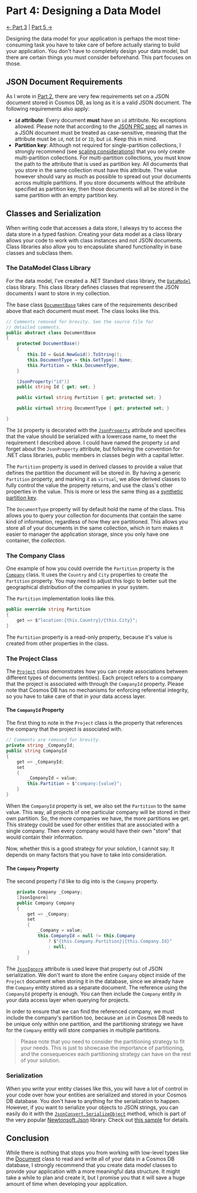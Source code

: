 # Part 4: Designing a Data Model

[<- Part 3](Part03-readme.md) | [Part 5 ->](Part05-readme.md)

Designing the data model for your application is perhaps the most time-consuming task you have to take care of before actually staring to build your application. You don't have to completely design your data model, but there are certain things you must consider beforehand. This part focuses on those.

## JSON Document Requirements
As I wrote in [Part 2](Part02-readme.md), there are very few requirements set on a JSON document stored in Cosmos DB, as long as it is a valid JSON document. The following requirements also apply:

- **`id` attribute**: Every document **must** have an `id` attribute. No exceptions allowed. Please note that according to the [JSON PRC spec](https://jsonrpc.org/historical/json-rpc-1-1-alt.html#service-procedure-and-parameter-names) all names in a JSON document must be treated as case-sensitive, meaning that the attribute must be `id`, not `Id` or `ID`, but `id`. Keep this in mind.
- **Partition key**: Although not required for single-partition collections, I strongly recommend (see [scaling considerations](Part02-scaling.md)) that you only create multi-partition collections. For multi-partition collections, you must know the path to the attribute that is used as partition key. All documents that you store in the same collection must have this attribute. The value however should vary as much as possible to spread out your documents across multiple partitions. If you store documents without the attribute specified as partition key, then those documents will all be stored in the same partition with an empty partition key.

## Classes and Serialization
When writing code that accesses a data store, I always try to access the data store in a typed fashion. Creating your data model as a class library allows your code to work with class instances and not JSON documents. Class libraries also allow you to encapsulate shared functionality in base classes and subclass them.

### The DataModel Class Library
For the data model, I've created a .NET Standard class library, the [`DataModel`](DataModel/DataModel.csproj) class library. This class library defines classes that represent the JSON documents I want to store in my collection.

The base class [`DocumentBase`](DataModel/DocumentBase.cs) takes care of the requirements described above that each document must meet. The class looks like this.

``` C#
// Comments removed for brevity. See the source file for
// detailed comments.
public abstract class DocumentBase
{
    protected DocumentBase()
    {
        this.Id = Guid.NewGuid().ToString();
        this.DocumentType = this.GetType().Name;
        this.Partition = this.DocumentType;
    }

    [JsonProperty("id")]
    public string Id { get; set; }

    public virtual string Partition { get; protected set; }

    public virtual string DocumentType { get; protected set; }

}
```

The `Id` property is decorated with the [`JsonProperty`](https://www.newtonsoft.com/json/help/html/T_Newtonsoft_Json_JsonPropertyAttribute.htm) attribute and specifies that the value should be serialized with a lowercase name, to meet the requirement I described above. I could have named the property `id` and forget about the `JsonProperty` attribute, but following the convention for .NET class libraries, public members in classes begin with a capital letter.

The `Partition` property is used in derived classes to provide a value that defines the partition the document will be stored in. By having a generic `Partition` property, and marking it as `virtual`, we allow derived classes to fully control the value the property returns, and use the class's other properties in the value. This is more or less the same thing as a [synthetic partition key](https://docs.microsoft.com/en-us/azure/cosmos-db/synthetic-partition-keys).

The `DocumentType` property will by default hold the name of the class. This allows you to query your collection for documents that contain the same kind of information, regardless of how they are partitioned. This allows you store all of your documents in the same collection, which in turn makes it easier to manager the application storage, since you only have one container, the *collection*.

### The Company Class
One example of how you could override the `Partition` property is the [`Company`](DataModel/Company.cs) class. It uses the `Country` and `City` properties to create the `Partition` property. You may need to adjust this logic to better suit the geographical distribution of the companies in your system.

The `Partition` implementation looks like this.

``` C#
public override string Partition
{
    get => $"location:{this.Country}/{this.City}";
}

```

The `Partition` property is a read-only property, because it's value is created from other properties in the class.

### The Project Class
The [`Project`](DataModel/Project.cs) class demonstrates how you can create associations between different types of documents (entities). Each project refers to a company that the project is associated with through the `CompanyId` property. Please note that Cosmos DB has no mechanisms for enforcing referential integrity, so you have to take care of that in your
data access layer.

#### The `CompanyId` Property
The first thing to note in the `Project` class is the property that references the company that the project is associated with.

``` C#
// Comments are removed for brevity.
private string _CompanyId;
public string CompanyId
{
    get => _CompanyId;
    set
    {
        _CompanyId = value;
        this.Partition = $"company:{value}";
    }
}
```

When the `CompanyId` property is set, we also set the `Partition` to the same value. This way, all projects of one particular company will be stored in their own partition. So, the more companies we have, the more partitions we get. This strategy could be used for other entities that are associated with a single company. Then every company would have their own "store" that would contain their information.

Now, whether this is a good strategy for your solution, I cannot say. It depends on many factors that you have to take into consideration.

#### The `Company` Property
The second property I'd like to dig into is the `Company` property.

``` C#
    private Company _Company;
    [JsonIgnore]
    public Company Company
    {
        get => _Company;
        set
        {
            _Company = value;
            this.CompanyId = null != this.Company
                ? $"{this.Company.Partition}|{this.Company.Id}"
                : null;
        }
    }
```

The [`JsonIgnore`](https://www.newtonsoft.com/json/help/html/T_Newtonsoft_Json_JsonIgnoreAttribute.htm) attribute is used leave that property out of JSON serialization. We don't want to store the entire `Company` object inside of the `Project` document when storing it in the database, since we already have the `Company` entity stored as a separate document. The reference using the `CompanyId` property is enough. You can then include the `Company` entity in your data access layer when querying for projects.

In order to ensure that we can find the referenced company, we must include the company's partition too, because an `id` in Cosmos DB needs to be unique only within one partition, and the partitioning strategy we have for the `Company` entity will store companies in multiple partitions.

> Please note that you need to consider the partitioning strategy to fit your needs. This is just to showcase the importance of partitioning, and the consequences each partitioning strategy can have on the rest of your solution.

### Serialization
When you write your entity classes like this, you will have a lot of control in your code over how your entities are serialized and stored in your Cosmos DB database. You don't have to anything for the serialization to happen. However, if you want to serialize your objects to JSON strings, you can easily do it with the [`JsonConvert.SerializeObject`](https://www.newtonsoft.com/json/help/html/Overload_Newtonsoft_Json_JsonConvert_SerializeObject.htm) method, which is part of the very popular [Newtonsoft.Json](https://github.com/JamesNK/Newtonsoft.Json) library. Check out [this sample](https://www.newtonsoft.com/json/help/html/SerializeObject.htm) for details.

## Conclusion
While there is nothing that stops you from working with low-level types like the [Document](https://docs.microsoft.com/en-us/dotnet/api/microsoft.azure.documents.document) class to read and write all of your data in a Cosmos DB database, I strongly recommend that you create data model classes to provide your application with a more meaningful data structure. It might take a while to plan and create it, but I promise you that it will save a huge amount of time when developing your application.